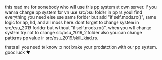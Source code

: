 this read me for somebody who will use this pp system at own server. if you wanna change pp system for vn use src/osu folder in pp.rs youll find everything you need
else use same forlder but add "if self.mods.rx()", same logic for ap, hd, and all mods here. dont forget to change system in src/osu_2019 forlder but without "if self.mods.rx()".
when you will change system try not to change src/osu_2019_2 folder
also you can change patterns pp value in src/osu_2019/skill_kind.rs.

thats all you need to know to not brake your prodatction with our pp system. good luck :heart: 
